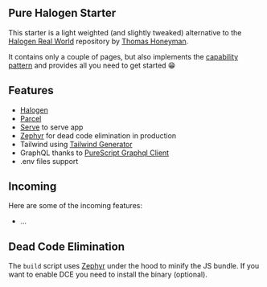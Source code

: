 ## Pure Halogen Starter

This starter is a light weighted (and slightly tweaked) alternative to the [Halogen Real World](https://github.com/thomashoneyman/purescript-halogen-realworld) repository by [Thomas Honeyman](https://thomashoneyman.com/).

It contains only a couple of pages, but also implements the [capability pattern](https://thomashoneyman.com/guides/real-world-halogen/push-effects-to-the-edges/) and provides all you need to get started 😁

## Features

- [Halogen](https://purescript-halogen.github.io/purescript-halogen/)
- [Parcel](https://parceljs.org/)
- [Serve](https://www.npmjs.com/package/serve) to serve app
- [Zephyr](https://github.com/coot/zephyr) for dead code elimination in production
- Tailwind using [Tailwind Generator](https://github.com/scoville/tailwind-generator)
- GraphQL thanks to [PureScript Graphql Client](https://github.com/purescript-graphql-client/purescript-graphql-client)
- .env files support

## Incoming

Here are some of the incoming features:

- ...

## Dead Code Elimination

The `build` script uses [Zephyr](https://github.com/coot/zephyr) under the hood to minify the JS bundle. If you want to enable DCE you need to install the binary (optional).
